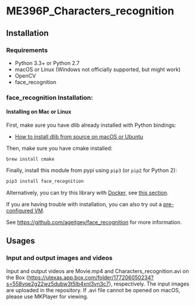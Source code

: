 # ME396P_Characters_recognition

## Installation

### Requirements

  * Python 3.3+ or Python 2.7
  * macOS or Linux (Windows not officially supported, but might work)
  * OpenCV
  * face_recognition

### face_recognition Installation:

#### Installing on Mac or Linux

First, make sure you have dlib already installed with Python bindings:

  * [How to install dlib from source on macOS or Ubuntu](https://gist.github.com/ageitgey/629d75c1baac34dfa5ca2a1928a7aeaf)
  
Then, make sure you have cmake installed:  
 
```brew install cmake```

Finally, install this module from pypi using `pip3` (or `pip2` for Python 2):

```bash
pip3 install face_recognition
```

Alternatively, you can try this library with [Docker](https://www.docker.com/), see [this section](#deployment).

If you are having trouble with installation, you can also try out a
[pre-configured VM](https://medium.com/@ageitgey/try-deep-learning-in-python-now-with-a-fully-pre-configured-vm-1d97d4c3e9b).

See https://github.com/ageitgey/face_recognition for more information.

## Usages

### Input and output images and videos

Input and output videos are Movie.mp4 and Characters_recognition.avi on the Box (https://utexas.app.box.com/folder/177206050234?s=558vqe2g22wz5dubw3t5lb4xnl3yn3c7), respectively. The input images are uploaded in the repository. If .avi file cannot be opened on macOS, please use MKPlayer for viewing. 
